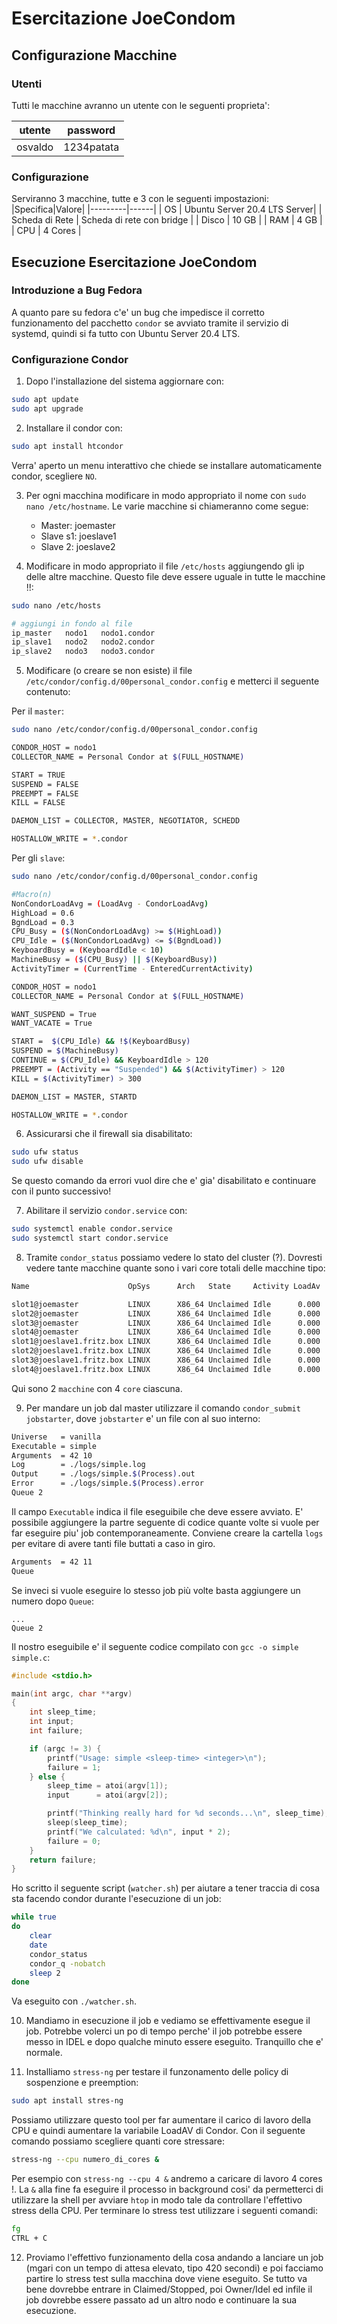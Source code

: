 # Esercitazione JoeCondom

## Configurazione Macchine

### Utenti

Tutti le macchine avranno un utente con le seguenti proprieta':

| utente | password |
| ------ | -------- |
| osvaldo| 1234patata|

### Configurazione

Serviranno 3 macchine, tutte e 3 con le seguenti impostazioni:
|Specifica|Valore|
|---------|------|
| OS      | Ubuntu Server 20.4 LTS Server|
| Scheda di Rete | Scheda di rete con bridge |
| Disco | 10 GB |
| RAM | 4 GB |
| CPU | 4 Cores |

## Esecuzione Esercitazione JoeCondom

### Introduzione a Bug Fedora

A quanto pare su fedora c'e' un bug che impedisce il corretto funzionamento del pacchetto `condor` se avviato tramite il servizio di systemd, quindi si fa tutto con Ubuntu Server 20.4 LTS.

### Configurazione Condor

1. Dopo l'installazione del sistema aggiornare con:

```bash
sudo apt update
sudo apt upgrade
```

2. Installare il condor con:

```bash
sudo apt install htcondor
```

Verra' aperto un menu interattivo che chiede se installare automaticamente condor, scegliere `NO`.

3. Per ogni macchina modificare in modo appropriato il nome con `sudo nano /etc/hostname`. Le varie macchine si chiameranno come segue:
    - Master: joemaster
    - Slave s1: joeslave1
    - Slave 2: joeslave2

4. Modificare in modo appropriato il file `/etc/hosts` aggiungendo gli ip delle altre macchine. Questo file deve essere uguale in tutte le macchine !!:

```bash
sudo nano /etc/hosts

# aggiungi in fondo al file 
ip_master   nodo1   nodo1.condor
ip_slave1   nodo2   nodo2.condor
ip_slave2   nodo3   nodo3.condor
```

5. Modificare (o creare se non esiste) il file `/etc/condor/config.d/00personal_condor.config` e metterci il seguente contenuto:

Per il `master`:

```bash
sudo nano /etc/condor/config.d/00personal_condor.config

CONDOR_HOST = nodo1
COLLECTOR_NAME = Personal Condor at $(FULL_HOSTNAME)

START = TRUE
SUSPEND = FALSE
PREEMPT = FALSE
KILL = FALSE

DAEMON_LIST = COLLECTOR, MASTER, NEGOTIATOR, SCHEDD

HOSTALLOW_WRITE = *.condor
```

Per gli `slave`:

```bash
sudo nano /etc/condor/config.d/00personal_condor.config

#Macro(n)
NonCondorLoadAvg = (LoadAvg - CondorLoadAvg)
HighLoad = 0.6
BgndLoad = 0.3
CPU_Busy = ($(NonCondorLoadAvg) >= $(HighLoad))
CPU_Idle = ($(NonCondorLoadAvg) <= $(BgndLoad))
KeyboardBusy = (KeyboardIdle < 10)
MachineBusy = ($(CPU_Busy) || $(KeyboardBusy))
ActivityTimer = (CurrentTime - EnteredCurrentActivity)

CONDOR_HOST = nodo1
COLLECTOR_NAME = Personal Condor at $(FULL_HOSTNAME)

WANT_SUSPEND = True
WANT_VACATE = True

START =  $(CPU_Idle) && !$(KeyboardBusy)
SUSPEND = $(MachineBusy)
CONTINUE = $(CPU_Idle) && KeyboardIdle > 120
PREEMPT = (Activity == "Suspended") && $(ActivityTimer) > 120     
KILL = $(ActivityTimer) > 300

DAEMON_LIST = MASTER, STARTD

HOSTALLOW_WRITE = *.condor
```

6. Assicurarsi che il firewall sia disabilitato:

```bash
sudo ufw status
sudo ufw disable
```

Se questo comando da errori vuol dire che e' gia' disabilitato e continuare con il punto successivo!

7. Abilitare il servizio `condor.service` con:

```bash
sudo systemctl enable condor.service
sudo systemctl start condor.service
```

8. Tramite `condor_status` possiamo vedere lo stato del cluster (?). Dovresti vedere tante macchine quante sono i vari core totali delle macchine tipo:

```bash
Name                      OpSys      Arch   State     Activity LoadAv

slot1@joemaster           LINUX      X86_64 Unclaimed Idle      0.000
slot2@joemaster           LINUX      X86_64 Unclaimed Idle      0.000
slot3@joemaster           LINUX      X86_64 Unclaimed Idle      0.000
slot4@joemaster           LINUX      X86_64 Unclaimed Idle      0.000
slot1@joeslave1.fritz.box LINUX      X86_64 Unclaimed Idle      0.000
slot2@joeslave1.fritz.box LINUX      X86_64 Unclaimed Idle      0.000
slot3@joeslave1.fritz.box LINUX      X86_64 Unclaimed Idle      0.000
slot4@joeslave1.fritz.box LINUX      X86_64 Unclaimed Idle      0.000
```

Qui sono 2 `macchine` con 4 `core` ciascuna.

9. Per mandare un job dal master utilizzare il comando `condor_submit jobstarter`, dove `jobstarter` e' un file con al suo interno:

```bash
Universe   = vanilla
Executable = simple
Arguments  = 42 10
Log        = ./logs/simple.log
Output     = ./logs/simple.$(Process).out
Error      = ./logs/simple.$(Process).error
Queue 2

```

Il campo `Executable` indica il file eseguibile che deve essere avviato. E' possibile aggiungere la partre seguente di codice quante volte si vuole per far eseguire piu' job contemporaneamente.
Conviene creare la cartella `logs` per evitare di avere tanti file buttati a caso in giro.

```bash
Arguments  = 42 11
Queue
```

Se inveci si vuole eseguire lo stesso job più volte basta aggiungere un numero dopo `Queue`:

```
...
Queue 2
```

Il nostro eseguibile e' il seguente codice compilato con `gcc -o simple simple.c`: 

```c
#include <stdio.h>

main(int argc, char **argv)
{
    int sleep_time;
    int input;
    int failure;

    if (argc != 3) {
        printf("Usage: simple <sleep-time> <integer>\n");
        failure = 1;
    } else {
        sleep_time = atoi(argv[1]);
        input      = atoi(argv[2]);

        printf("Thinking really hard for %d seconds...\n", sleep_time);
        sleep(sleep_time);
        printf("We calculated: %d\n", input * 2);
        failure = 0;
    }
    return failure;
}
```

Ho scritto il seguente script (`watcher.sh`) per aiutare a tener traccia di cosa sta facendo condor durante l'esecuzione di un job: 

```bash
while true
do
	clear
	date
	condor_status
	condor_q -nobatch
	sleep 2
done
```

Va eseguito con `./watcher.sh`.

10. Mandiamo in esecuzione il job e vediamo se effettivamente esegue il job. Potrebbe volerci un po di tempo perche' il job potrebbe essere messo in IDEL e dopo qualche minuto essere eseguito. Tranquillo che e' normale.

11. Installiamo `stress-ng` per testare il funzonamento delle policy di sospenzione e preemption:

```bash
sudo apt install stres-ng
```

Possiamo utilizzare questo tool per far aumentare il carico di lavoro della CPU e quindi aumentare la variabile LoadAV di Condor. Con il seguente comando possiamo scegliere quanti core stressare:

```bash
stress-ng --cpu numero_di_cores &
```

Per esempio con `stress-ng --cpu 4 &` andremo a caricare di lavoro 4 cores !. La `&` alla fine fa eseguire il processo in background cosi' da permetterci di utilizzare la shell per avviare `htop` in modo tale da controllare l'effettivo stress della CPU. Per terminare lo stress test utilizzare i seguenti comandi:

```bash
fg
CTRL + C
```

12. Proviamo l'effettivo funzionamento della cosa andando a lanciare un job (mgari con un tempo di attesa elevato, tipo 420 secondi) e poi facciamo partire lo stress test sulla macchina dove viene eseguito. Se tutto va bene dovrebbe entrare in Claimed/Stopped, poi Owner/Idel ed infile il job dovrebbe essere passato ad un altro nodo e continuare la sua esecuzione.
